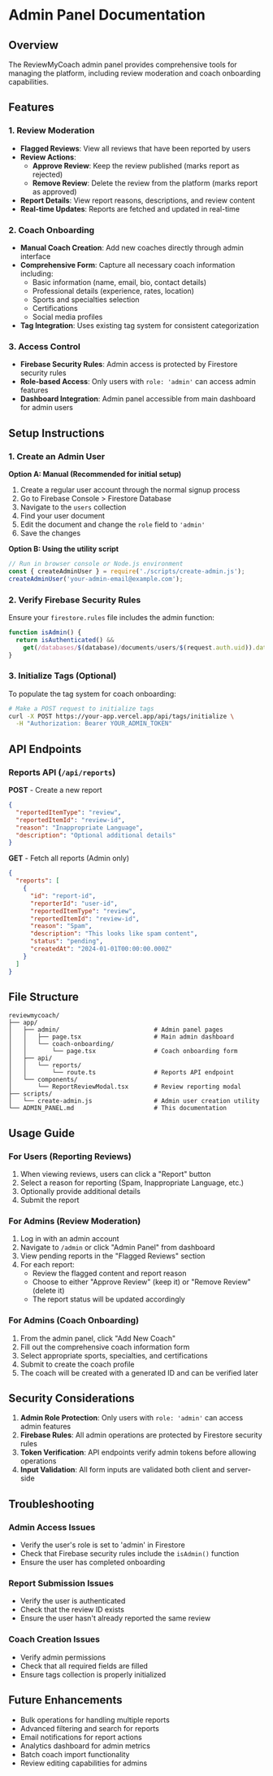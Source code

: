# Admin Panel Documentation

## Overview

The ReviewMyCoach admin panel provides comprehensive tools for managing the platform, including review moderation and coach onboarding capabilities.

## Features

### 1. Review Moderation
- **Flagged Reviews**: View all reviews that have been reported by users
- **Review Actions**: 
  - **Approve Review**: Keep the review published (marks report as rejected)
  - **Remove Review**: Delete the review from the platform (marks report as approved)
- **Report Details**: View report reasons, descriptions, and review content
- **Real-time Updates**: Reports are fetched and updated in real-time

### 2. Coach Onboarding
- **Manual Coach Creation**: Add new coaches directly through admin interface
- **Comprehensive Form**: Capture all necessary coach information including:
  - Basic information (name, email, bio, contact details)
  - Professional details (experience, rates, location)
  - Sports and specialties selection
  - Certifications
  - Social media profiles
- **Tag Integration**: Uses existing tag system for consistent categorization

### 3. Access Control
- **Firebase Security Rules**: Admin access is protected by Firestore security rules
- **Role-based Access**: Only users with `role: 'admin'` can access admin features
- **Dashboard Integration**: Admin panel accessible from main dashboard for admin users

## Setup Instructions

### 1. Create an Admin User

**Option A: Manual (Recommended for initial setup)**
1. Create a regular user account through the normal signup process
2. Go to Firebase Console > Firestore Database
3. Navigate to the `users` collection
4. Find your user document
5. Edit the document and change the `role` field to `'admin'`
6. Save the changes

**Option B: Using the utility script**
```javascript
// Run in browser console or Node.js environment
const { createAdminUser } = require('./scripts/create-admin.js');
createAdminUser('your-admin-email@example.com');
```

### 2. Verify Firebase Security Rules

Ensure your `firestore.rules` file includes the admin function:

```javascript
function isAdmin() {
  return isAuthenticated() && 
    get(/databases/$(database)/documents/users/$(request.auth.uid)).data.role == 'admin';
}
```

### 3. Initialize Tags (Optional)

To populate the tag system for coach onboarding:

```bash
# Make a POST request to initialize tags
curl -X POST https://your-app.vercel.app/api/tags/initialize \
  -H "Authorization: Bearer YOUR_ADMIN_TOKEN"
```

## API Endpoints

### Reports API (`/api/reports`)

**POST** - Create a new report
```json
{
  "reportedItemType": "review",
  "reportedItemId": "review-id",
  "reason": "Inappropriate Language",
  "description": "Optional additional details"
}
```

**GET** - Fetch all reports (Admin only)
```json
{
  "reports": [
    {
      "id": "report-id",
      "reporterId": "user-id",
      "reportedItemType": "review",
      "reportedItemId": "review-id",
      "reason": "Spam",
      "description": "This looks like spam content",
      "status": "pending",
      "createdAt": "2024-01-01T00:00:00.000Z"
    }
  ]
}
```

## File Structure

```
reviewmycoach/
├── app/
│   ├── admin/                          # Admin panel pages
│   │   ├── page.tsx                    # Main admin dashboard
│   │   └── coach-onboarding/
│   │       └── page.tsx                # Coach onboarding form
│   ├── api/
│   │   └── reports/
│   │       └── route.ts                # Reports API endpoint
│   └── components/
│       └── ReportReviewModal.tsx       # Review reporting modal
├── scripts/
│   └── create-admin.js                 # Admin user creation utility
└── ADMIN_PANEL.md                      # This documentation
```

## Usage Guide

### For Users (Reporting Reviews)

1. When viewing reviews, users can click a "Report" button
2. Select a reason for reporting (Spam, Inappropriate Language, etc.)
3. Optionally provide additional details
4. Submit the report

### For Admins (Review Moderation)

1. Log in with an admin account
2. Navigate to `/admin` or click "Admin Panel" from dashboard
3. View pending reports in the "Flagged Reviews" section
4. For each report:
   - Review the flagged content and report reason
   - Choose to either "Approve Review" (keep it) or "Remove Review" (delete it)
   - The report status will be updated accordingly

### For Admins (Coach Onboarding)

1. From the admin panel, click "Add New Coach"
2. Fill out the comprehensive coach information form
3. Select appropriate sports, specialties, and certifications
4. Submit to create the coach profile
5. The coach will be created with a generated ID and can be verified later

## Security Considerations

1. **Admin Role Protection**: Only users with `role: 'admin'` can access admin features
2. **Firebase Rules**: All admin operations are protected by Firestore security rules
3. **Token Verification**: API endpoints verify admin tokens before allowing operations
4. **Input Validation**: All form inputs are validated both client and server-side

## Troubleshooting

### Admin Access Issues
- Verify the user's role is set to 'admin' in Firestore
- Check that Firebase security rules include the `isAdmin()` function
- Ensure the user has completed onboarding

### Report Submission Issues
- Verify the user is authenticated
- Check that the review ID exists
- Ensure the user hasn't already reported the same review

### Coach Creation Issues
- Verify admin permissions
- Check that all required fields are filled
- Ensure tags collection is properly initialized

## Future Enhancements

- Bulk operations for handling multiple reports
- Advanced filtering and search for reports
- Email notifications for report actions
- Analytics dashboard for admin metrics
- Batch coach import functionality
- Review editing capabilities for admins 
